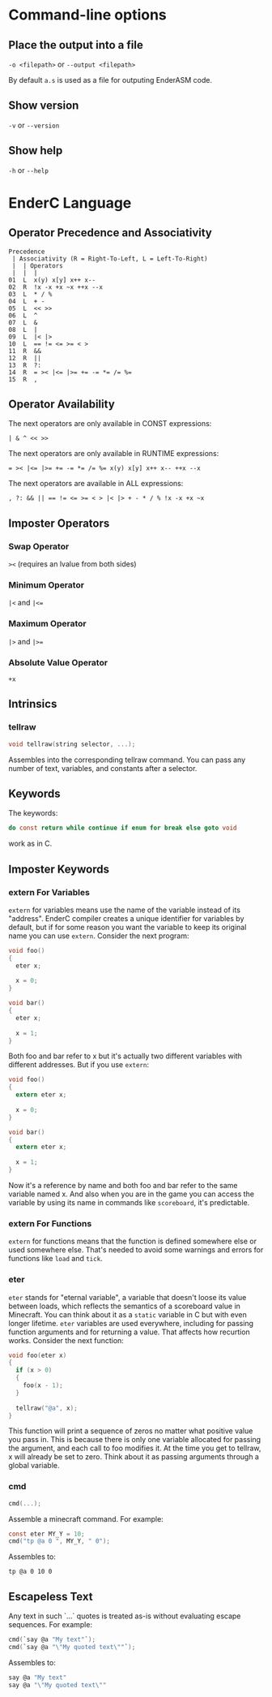 # Command-line options

## Place the output into a file

`-o <filepath>` or `--output <filepath>`

By default `a.s` is used as a file for outputing EnderASM code.

## Show version

`-v` or `--version`

## Show help

`-h` or `--help`

# EnderC Language

## Operator Precedence and Associativity

```
Precedence
 | Associativity (R = Right-To-Left, L = Left-To-Right)
 |  | Operators
 |  |  |
01  L  x(y) x[y] x++ x--
02  R  !x -x +x ~x ++x --x
03  L  * / %
04  L  + -
05  L  << >>
06  L  ^
07  L  &
08  L  |
09  L  |< |>
10  L  == != <= >= < >
11  R  &&
12  R  ||
13  R  ?:
14  R  = >< |<= |>= += -= *= /= %=
15  R  ,
```

## Operator Availability

The next operators are only available in CONST expressions:
```
| & ^ << >>
```

The next operators are only available in RUNTIME expressions:
```
= >< |<= |>= += -= *= /= %= x(y) x[y] x++ x-- ++x --x
```

The next operators are available in ALL expressions:
```
, ?: && || == != <= >= < > |< |> + - * / % !x -x +x ~x
```

## Imposter Operators

### Swap Operator

`><` (requires an lvalue from both sides)

### Minimum Operator

`|<` and `|<=`

### Maximum Operator

`|>` and `|>=`

### Absolute Value Operator

`+x`

## Intrinsics

### tellraw

```c
void tellraw(string selector, ...);
```

Assembles into the corresponding tellraw command. You can pass any number of text, variables, and
constants after a selector.

## Keywords

The keywords:

```c
do const return while continue if enum for break else goto void
```

work as in C.

## Imposter Keywords

### extern For Variables

`extern` for variables means use the name of the variable instead of its "address". EnderC compiler
creates a unique identifier for variables by default, but if for some reason you want the variable
to keep its original name you can use `extern`. Consider the next program:

```c
void foo()
{
  eter x;
  
  x = 0;
}

void bar()
{
  eter x;
  
  x = 1;
}
```

Both foo and bar refer to x but it's actually two different variables with different addresses.
But if you use `extern`:

```c
void foo()
{
  extern eter x;
  
  x = 0;
}

void bar()
{
  extern eter x;
  
  x = 1;
}
```

Now it's a reference by name and both foo and bar refer to the same variable named x. And also
when you are in the game you can access the variable by using its name in commands like
`scoreboard`, it's predictable. 

### extern For Functions

`extern` for functions means that the function is defined somewhere else or used somewhere else.
That's needed to avoid some warnings and errors for functions like `load` and `tick`. 

### eter

`eter` stands for "eternal variable", a variable that doesn't loose its value between loads, which
reflects the semantics of a scoreboard value in Minecraft. You can think about it as a `static`
variable in C but with even longer lifetime. `eter` variables are used everywhere, including for
passing function arguments and for returning a value. That affects how recurtion works. Consider
the next function:

```c
void foo(eter x)
{
  if (x > 0)
  {
    foo(x - 1);
  }
  
  tellraw("@a", x);
}
```

This function will print a sequence of zeros no matter what positive value you pass in. This is
because there is only one variable allocated for passing the argument, and each call to foo
modifies it. At the time you get to tellraw, x will already be set to zero. Think about it as
passing arguments through a global variable.

### cmd

```c
cmd(...);
```

Assemble a minecraft command. For example:

```c
const eter MY_Y = 10;
cmd("tp @a 0 ", MY_Y, " 0");
```

Assembles to:

```
tp @a 0 10 0
```

## Escapeless Text

Any text in such \`...\` quotes is treated as-is without evaluating escape sequences.
For example:

```c
cmd(`say @a "My text"`);
cmd(`say @a "\"My quoted text\""`);
```

Assembles to:

```c
say @a "My text"
say @a "\"My quoted text\""
```

